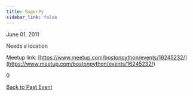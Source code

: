 ```yaml
---
title: SuperPy
sidebar_link: false
---
```


June 01, 2011


Needs a location


Meetup link: [https://www.meetup.com/bostonpython/events/16245232/](https://www.meetup.com/bostonpython/events/16245232/)

0

[Back to Past Event](past-events.md)